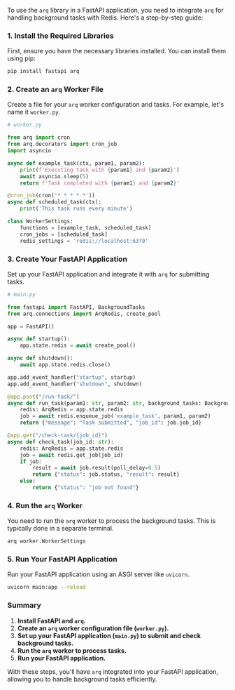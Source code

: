 To use the `arq` library in a FastAPI application, you need to integrate `arq` for handling background tasks with Redis. Here's a step-by-step guide:

### 1. Install the Required Libraries

First, ensure you have the necessary libraries installed. You can install them using pip:

```bash
pip install fastapi arq
```

### 2. Create an `arq` Worker File

Create a file for your `arq` worker configuration and tasks. For example, let's name it `worker.py`.

```python
# worker.py

from arq import cron
from arq.decorators import cron_job
import asyncio

async def example_task(ctx, param1, param2):
    print(f'Executing task with {param1} and {param2}')
    await asyncio.sleep(5)
    return f'Task completed with {param1} and {param2}'

@cron_job(cron('* * * * *'))
async def scheduled_task(ctx):
    print('This task runs every minute')

class WorkerSettings:
    functions = [example_task, scheduled_task]
    cron_jobs = [scheduled_task]
    redis_settings = 'redis://localhost:6379'
```

### 3. Create Your FastAPI Application

Set up your FastAPI application and integrate it with `arq` for submitting tasks.

```python
# main.py

from fastapi import FastAPI, BackgroundTasks
from arq.connections import ArqRedis, create_pool

app = FastAPI()

async def startup():
    app.state.redis = await create_pool()

async def shutdown():
    await app.state.redis.close()

app.add_event_handler("startup", startup)
app.add_event_handler("shutdown", shutdown)

@app.post("/run-task/")
async def run_task(param1: str, param2: str, background_tasks: BackgroundTasks):
    redis: ArqRedis = app.state.redis
    job = await redis.enqueue_job('example_task', param1, param2)
    return {"message": "Task submitted", "job_id": job.job_id}

@app.get("/check-task/{job_id}")
async def check_task(job_id: str):
    redis: ArqRedis = app.state.redis
    job = await redis.get_job(job_id)
    if job:
        result = await job.result(poll_delay=0.5)
        return {"status": job.status, "result": result}
    else:
        return {"status": "job not found"}
```

### 4. Run the `arq` Worker

You need to run the `arq` worker to process the background tasks. This is typically done in a separate terminal.

```bash
arq worker.WorkerSettings
```

### 5. Run Your FastAPI Application

Run your FastAPI application using an ASGI server like `uvicorn`.

```bash
uvicorn main:app --reload
```

### Summary

1. **Install FastAPI and `arq`.**
2. **Create an `arq` worker configuration file (`worker.py`).**
3. **Set up your FastAPI application (`main.py`) to submit and check background tasks.**
4. **Run the `arq` worker to process tasks.**
5. **Run your FastAPI application.**

With these steps, you'll have `arq` integrated into your FastAPI application, allowing you to handle background tasks efficiently.
